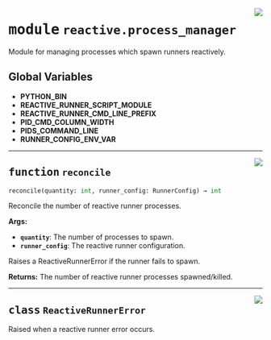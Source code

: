<!-- markdownlint-disable -->

<a href="../src/github_runner_manager/reactive/process_manager.py#L0"><img align="right" style="float:right;" src="https://img.shields.io/badge/-source-cccccc?style=flat-square"></a>

# <kbd>module</kbd> `reactive.process_manager`
Module for managing processes which spawn runners reactively. 

**Global Variables**
---------------
- **PYTHON_BIN**
- **REACTIVE_RUNNER_SCRIPT_MODULE**
- **REACTIVE_RUNNER_CMD_LINE_PREFIX**
- **PID_CMD_COLUMN_WIDTH**
- **PIDS_COMMAND_LINE**
- **RUNNER_CONFIG_ENV_VAR**

---

<a href="../src/github_runner_manager/reactive/process_manager.py#L40"><img align="right" style="float:right;" src="https://img.shields.io/badge/-source-cccccc?style=flat-square"></a>

## <kbd>function</kbd> `reconcile`

```python
reconcile(quantity: int, runner_config: RunnerConfig) → int
```

Reconcile the number of reactive runner processes. 



**Args:**
 
 - <b>`quantity`</b>:  The number of processes to spawn. 
 - <b>`runner_config`</b>:  The reactive runner configuration. 

Raises a ReactiveRunnerError if the runner fails to spawn. 



**Returns:**
 The number of reactive runner processes spawned/killed. 


---

<a href="../src/github_runner_manager/reactive/process_manager.py#L36"><img align="right" style="float:right;" src="https://img.shields.io/badge/-source-cccccc?style=flat-square"></a>

## <kbd>class</kbd> `ReactiveRunnerError`
Raised when a reactive runner error occurs. 





